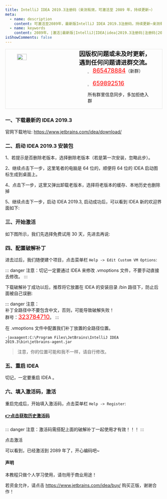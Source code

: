 ```yaml
---
title: IntelliJ IDEA 2019.3注册码（亲测有效，可激活至 2089 年，持续更新~）
meta:
  - name: description
    content: 可激活至2089年，最新版IntelliJ IDEA 2019.3注册码，持续更新~亲测有效~
  - name: keywords
    content: 2089年，|激活|最新版|IntelliJ|IDEA|idea|2019.3注册码|注册码|2020|有效|更新
isShowComments: false
---
```


<!-- QQ卡片 -->
<div style="width:100%;display:flex;justify-content:space-around;border:1px solid #E5E5E4;">
  <img style="width:25%;padding-top:15px;" src="/images/jetbrains/jetbrains2.jpeg" onclick="window.open('http://shang.qq.com/wpa/qunwpa?idkey=ae59f469b427c038c95f118ceeefc6f9eba7a9d90ce9aae72bde58d09cc1013b', '_blank');" />

  <div style="display:flex;flex-direction:column;justify-content:space-around;">
    <div style="font-size:1.2rem;font-weight:bold;">
      <div>因版权问题或未及时更新，</div>
      <div>遇到任何问题请进群交流。</div>
    </div>
    <div style="padding-left:12%;position:relative;">
      <div>
      <img style="width:6%;position:relative;top:3px;cursor:pointer;" src="/images/jetbrains/qq.png" onclick="window.open('http://shang.qq.com/wpa/qunwpa?idkey=22ed6bd53a50f9764493ef41746bfb3006123cbe097729a106fee0c46b6e0b9e', '_blank');" />
      <a href="//shang.qq.com/wpa/qunwpa?idkey=ae59f469b427c038c95f118ceeefc6f9eba7a9d90ce9aae72bde58d09cc1013b" style="font-size:1.2rem;text-decoration:underline;color:red;" target="_blank">865478884</a>（新群）
      </div>
      <div>
      <br>
      <img style="width:6%;position:relative;top:3px;cursor:pointer;" src="/images/jetbrains/qq.png" onclick="window.open('http://shang.qq.com/wpa/qunwpa?idkey=22ed6bd53a50f9764493ef41746bfb3006123cbe097729a106fee0c46b6e0b9e', '_blank');" />
      <a href="http://shang.qq.com/wpa/qunwpa?idkey=22ed6bd53a50f9764493ef41746bfb3006123cbe097729a106fee0c46b6e0b9e" style="font-size:1.2rem;text-decoration:underline;color:red;" target="_blank">659892516</a>
      <p>所有群里信息同步，多加拒绝入群</p>
      </div>
    </div>
  </div>
</div>

### 一、下载最新的 IDEA 2019.3

官网下载地址: <a href="https://www.jetbrains.com/idea/download/">https://www.jetbrains.com/idea/download/</a>

### 二、启动 IDEA 2019.3 安装包

1、若提示是否删除老版本，选择删除老版本（若是第一次安装，忽略此步）。


2、继续点击下一步，这里笔者的电脑是 64 位的，顺便将 64 位的 IDEA 启动图标生成到桌面上。



4、点击下一步，这里又弹出卸载老版本，选择将老版本的缓存、本地历史也删除掉

5、继续点击下一步，启动 IDEA 2019.3, 启动成功后，可以看到 IDEA 新的欢迎界面如下:


### 三、开始激活

如下图所示，我们先选择免费试用 30 天，先进去再说:


### 四、配置破解补丁
进去过后，我们随便建个项目，点击菜单栏 `Help -> Edit Custom VM Options`:

::: danger
注意：切记一定要通过 IDEA 来修改 .vmoptions 文件，不要手动直接去修改。
:::


下载破解补丁成功以后，推荐将它放置在 IDEA 的安装目录 /bin 路径下，防止后面被自己误删:


::: danger
注意：<br>
补丁全路径中不要包含中文，否则，可能导致破解失败！<br>
群号：<a href="http://shang.qq.com/wpa/qunwpa?idkey=22ed6bd53a50f9764493ef41746bfb3006123cbe097729a106fee0c46b6e0b9e" style="font-size:1.2rem;text-decoration:underline;color:red;" target="_blank">323784710</a>。
:::


在 .vmoptions 文件中配置我们补丁放置的全路径位置。

```
-javaagent:C:\Program Files\JetBrains\IntelliJ IDEA 2019.3\bin\jetbrains-agent.jar
```

> 注意，你的位置可能和我不一样，请自行修改。

### 五、重启 IDEA

切记，一定要重启 IDEA 。

### 六、填入激活码，激活

重启完成后，开始填入激活码，点击菜单栏 `Help -> Register`:


#### <u>[👉点击获取历史激活码](/Jet/codes "历史激活码")</u>

::: danger
注意：激活码需搭配上面的破解补丁一起使用才有效！！！
:::

点击激活


可以看到，已经激活到 2089 年了，开心编码吧~

#### 声明

本教程只做个人学习使用，请勿用于商业用途！

若资金允许，请点击 <a href="https://www.jetbrains.com/idea/buy/">https://www.jetbrains.com/idea/buy/</a> 购买正版，谢谢合作！


